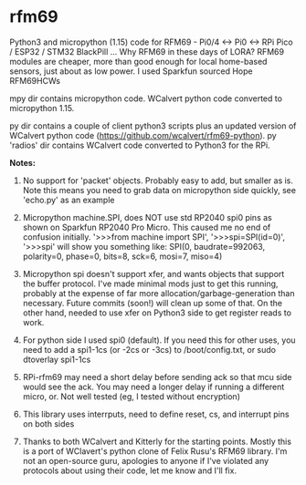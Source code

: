 # rfm69
Python3 and micropython (1.15) code for RFM69 - Pi0/4 &lt;-> Pi0 <-> RPi Pico / ESP32 / STM32 BlackPill ...
Why RFM69 in these days of LORA? RFM69 modules are cheaper, more than good enough for local home-based sensors, just about as low power. I used Sparkfun sourced Hope RFM69HCWs

mpy dir contains micropython code. WCalvert python code converted to micropython 1.15.

py dir contains a couple of client python3 scripts plus an updated version of WCalvert python code (https://github.com/wcalvert/rfm69-python). py 'radios' dir contains WCalvert code converted to Python3 for the RPi.

**Notes:**
1. No support for 'packet' objects. Probably easy to add, but smaller as is. Note this means you need to grab data on micropython side quickly, see 'echo.py' as an example

2. Micropython machine.SPI, does NOT use std RP2040 spi0 pins as shown on Sparkfun RP2040 Pro Micro. This caused me no end of confusion initially. '>>>from machine import SPI', '>>>spi=SPI(id=0)', '>>>spi' will show you something like: SPI(0, baudrate=992063, polarity=0, phase=0, bits=8, sck=6, mosi=7, miso=4)

3. Micropython spi doesn't support xfer, and wants objects that support the buffer protocol. I've made minimal mods just to get this running, probably at the expense of far more allocation/garbage-generation than necessary. Future commits (soon!) will clean up some of that. On the other hand, needed to use xfer on Python3 side to get register reads to work.
  
4. For python side I used spi0 (default). If you need this for other uses, you need to add a spi1-1cs (or -2cs or -3cs) to /boot/config.txt, or sudo dtoverlay spi1-1cs
  
5. RPi-rfm69 may need a short delay before sending ack so that mcu side would see the ack. You may need a longer delay if running a different micro, or. Not well tested (eg, I tested without encryption)
  
6. This library uses interrputs, need to define reset, cs, and interrupt pins on both sides

8. Thanks to both WCalvert and Kitterly for the starting points. Mostly this is a port of WClavert's python clone of Felix Rusu's RFM69 library. I'm not an open-source guru, apologies to anyone if I've violated any protocols about using their code, let me know and I'll fix.
  
 
